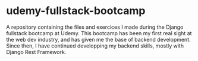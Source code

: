 # udemy-fullstack-bootcamp

A repository containing the files and exercices I made during the Django fullstack bootcamp at Udemy. This bootcamp has been my first real sight at the web dev industry, and has given me the base of backend development. Since then, I have continued developping my backend skills, mostly with Django Rest Framework.
